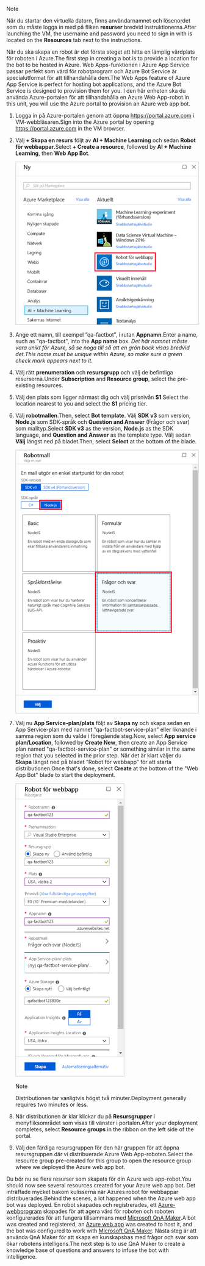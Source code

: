 > [!NOTE]
> <span data-ttu-id="c6a68-101">När du startar den virtuella datorn, finns användarnamnet och lösenordet som du måste logga in med på fliken **resurser** bredvid instruktionerna.</span><span class="sxs-lookup"><span data-stu-id="c6a68-101">After launching the VM, the username and password you need to sign in with is located on the **Resources** tab next to the instructions.</span></span>

<span data-ttu-id="c6a68-102">När du ska skapa en robot är det första steget att hitta en lämplig värdplats för roboten i Azure.</span><span class="sxs-lookup"><span data-stu-id="c6a68-102">The first step in creating a bot is to provide a location for the bot to be hosted in Azure.</span></span> <span data-ttu-id="c6a68-103">Web Apps-funktionen i Azure App Service passar perfekt som värd för robotprogram och Azure Bot Service är specialutformat för att tillhandahålla dem.</span><span class="sxs-lookup"><span data-stu-id="c6a68-103">The Web Apps feature of Azure App Service is perfect for hosting bot applications, and the Azure Bot Service is designed to provision them for you.</span></span> <span data-ttu-id="c6a68-104">I den här enheten ska du använda Azure-portalen för att tillhandahålla en Azure Web App-robot.</span><span class="sxs-lookup"><span data-stu-id="c6a68-104">In this unit, you will use the Azure portal to provision an Azure web app bot.</span></span>

1. <span data-ttu-id="c6a68-105">Logga in på Azure-portalen genom att öppna https://portal.azure.com i VM-webbläsaren.</span><span class="sxs-lookup"><span data-stu-id="c6a68-105">Sign into the Azure portal by opening https://portal.azure.com in the VM browser.</span></span>

1. <span data-ttu-id="c6a68-106">Välj **+ Skapa en resurs** följt av **AI + Machine Learning** och sedan **Robot för webbappar**.</span><span class="sxs-lookup"><span data-stu-id="c6a68-106">Select **+ Create a resource**, followed by **AI + Machine Learning**, then **Web App Bot**.</span></span>

    ![Skärmbild av Azure-portalen som visar bladet Skapa resurs med resurstypen för roboten för webbappar markerad.](../media/2-new-bot-service.png)

1. <span data-ttu-id="c6a68-108">Ange ett namn, till exempel ”qa-factbot”, i rutan **Appnamn**.</span><span class="sxs-lookup"><span data-stu-id="c6a68-108">Enter a name, such as "qa-factbot", into the **App name** box.</span></span> <span data-ttu-id="c6a68-109">*Det här namnet måste vara unikt för Azure, så se noga till så att en grön bock visas bredvid det.*</span><span class="sxs-lookup"><span data-stu-id="c6a68-109">*This name must be unique within Azure, so make sure a green check mark appears next to it.*</span></span>

1. <span data-ttu-id="c6a68-110">Välj rätt **prenumeration** och **resursgrupp** och välj de befintliga resurserna.</span><span class="sxs-lookup"><span data-stu-id="c6a68-110">Under **Subscription** and **Resource group**, select the pre-existing resources.</span></span>

1. <span data-ttu-id="c6a68-111">Välj den plats som ligger närmast dig och välj prisnivån **S1**.</span><span class="sxs-lookup"><span data-stu-id="c6a68-111">Select the location nearest to you and select the **S1** pricing tier.</span></span>

1. <span data-ttu-id="c6a68-112">Välj **robotmallen**.</span><span class="sxs-lookup"><span data-stu-id="c6a68-112">Then, select **Bot template**.</span></span> <span data-ttu-id="c6a68-113">Välj **SDK v3** som version, **Node.js** som SDK-språk och **Question and Answer** (Frågor och svar) som malltyp.</span><span class="sxs-lookup"><span data-stu-id="c6a68-113">Select **SDK v3** as the version, **Node.js** as the SDK language, and **Question and Answer** as the template type.</span></span> <span data-ttu-id="c6a68-114">Välj sedan **Välj** längst ned på bladet.</span><span class="sxs-lookup"><span data-stu-id="c6a68-114">Then, select **Select** at the bottom of the blade.</span></span>

    ![Skärmbild av Azure-portalen som visar bladet Robotmall i skapandeprocessen för roboten, med Node.js som SDK-språk och mallalternativet Frågor och svar markerat.](../media/2-portal-select-template.png)

1. <span data-ttu-id="c6a68-116">Välj nu **App Service-plan/plats** följt av **Skapa ny** och skapa sedan en App Service-plan med namnet ”qa-factbot-service-plan” eller liknande i samma region som du valde i föregående steg.</span><span class="sxs-lookup"><span data-stu-id="c6a68-116">Now, select **App service plan/Location**, followed by **Create New**, then create an App Service plan named "qa-factbot-service-plan" or something similar in the same region that you selected in the prior step.</span></span> <span data-ttu-id="c6a68-117">När det är klart väljer du **Skapa** längst ned på bladet ”Robot för webbapp” för att starta distributionen.</span><span class="sxs-lookup"><span data-stu-id="c6a68-117">Once that's done, select **Create** at the bottom of the "Web App Bot" blade to start the deployment.</span></span>

    ![Skärmbild av Azure-portalen som visar en exempelkonfiguration av ett blad för en ny robot för webbappar.](../media/2-portal-start-bot-creation.png)

    > [!NOTE]
    > <span data-ttu-id="c6a68-119">Distributionen tar vanligtvis högst två minuter.</span><span class="sxs-lookup"><span data-stu-id="c6a68-119">Deployment generally requires two minutes or less.</span></span>

1. <span data-ttu-id="c6a68-120">När distributionen är klar klickar du på **Resursgrupper** i menyfliksområdet som visas till vänster i portalen.</span><span class="sxs-lookup"><span data-stu-id="c6a68-120">After your deployment completes, select **Resource groups** in the ribbon on the left side of the portal.</span></span>
1. <span data-ttu-id="c6a68-121">Välj den färdiga resursgruppen för den här gruppen för att öppna resursgruppen där vi distribuerade Azure Web App-roboten.</span><span class="sxs-lookup"><span data-stu-id="c6a68-121">Select the resource group pre-created for this group to open the resource group where we deployed the Azure web app bot.</span></span>

<span data-ttu-id="c6a68-122">Du bör nu se flera resurser som skapats för din Azure web app-robot.</span><span class="sxs-lookup"><span data-stu-id="c6a68-122">You should now see several resources created for your Azure web app bot.</span></span> <span data-ttu-id="c6a68-123">Det inträffade mycket bakom kulisserna när Azures robot för webbappar distribuerades.</span><span class="sxs-lookup"><span data-stu-id="c6a68-123">Behind the scenes, a lot happened when the Azure web app bot was deployed.</span></span> <span data-ttu-id="c6a68-124">En robot skapades och registrerades, ett [Azure-webbprogram](https://azure.microsoft.com/services/app-service/web/) skapades för att agera värd för roboten och roboten konfigurerades för att fungera tillsammans med [Microsoft QnA Maker](https://www.qnamaker.ai/).</span><span class="sxs-lookup"><span data-stu-id="c6a68-124">A bot was created and registered, an [Azure web app](https://azure.microsoft.com/services/app-service/web/) was created to host it, and the bot was configured to work with [Microsoft QnA Maker](https://www.qnamaker.ai/).</span></span> <span data-ttu-id="c6a68-125">Nästa steg är att använda QnA Maker för att skapa en kunskapsbas med frågor och svar som ökar robotens intelligens.</span><span class="sxs-lookup"><span data-stu-id="c6a68-125">The next step is to use QnA Maker to create a knowledge base of questions and answers to infuse the bot with intelligence.</span></span>
